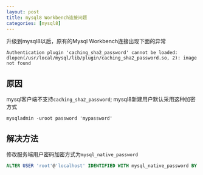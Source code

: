 ```yaml
---
layout: post
title: mysql8 Workbench连接问题
categories: [mysql8]
---
```

升级到mysql8以后，原有的Mysql Workbench连接出现下面的异常

```
Authentication plugin 'caching_sha2_password' cannot be loaded: dlopen(/usr/local/mysql/lib/plugin/caching_sha2_password.so, 2): image not found
```

## 原因

mysql客户端不支持`caching_sha2_password`; mysql8新建用户默认采用这种加密方式

```shell
mysqladmin -uroot password 'mypassword'
```

## 解决方法

修改服务端用户密码加密方式为`mysql_native_password`

```sql
ALTER USER 'root'@'localhost' IDENTIFIED WITH mysql_native_password BY 'mypassword';
```